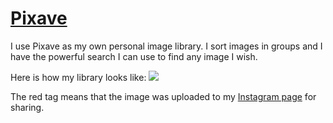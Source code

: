 # [Pixave](http://www.littlehj.com/)
I use Pixave as my own personal image library. I sort images in groups and I have the powerful search I can use to find any image I wish.

Here is how my library looks like:
![](https://i.imgur.com/MjGFvSb.jpg)

The red tag means that the image was uploaded to my [Instagram page](https://www.instagram.com/niikivi) for sharing.